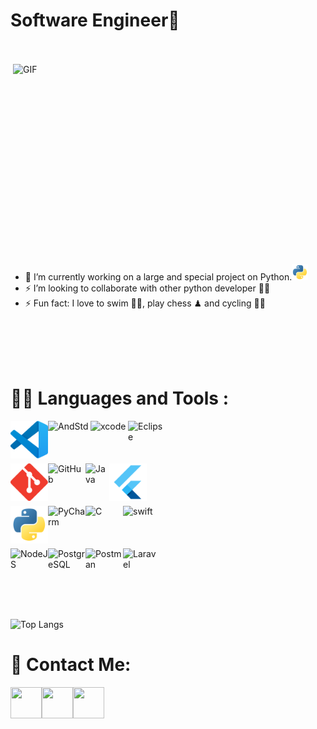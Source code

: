 
# Software Engineer🚀
<br />
<br />

<img align="right" alt="GIF" src="https://github.com/abhisheknaiidu/abhisheknaiidu/blob/master/code.gif?raw=true" width="500" height="320" />


- 🔭 I’m currently working on a large and special project on Python.<img alt="Python" width="26px" src="https://raw.githubusercontent.com/github/explore/cebd63002168a05a6a642f309227eefeccd92950/topics/python/python.png" /> 
- ⚡ I’m looking to collaborate with other python developer 👩‍💻
- ⚡ Fun fact: I love to swim 🏊‍♀️, play chess ♟ and cycling 🚴‍♀️

<br />
<br />
<br />
<br />


# 🔨🔧 Languages and Tools :

[<img align="left" alt="Visual Studio Code" width="60px" src="https://raw.githubusercontent.com/github/explore/80688e429a7d4ef2fca1e82350fe8e3517d3494d/topics/visual-studio-code/visual-studio-code.png" />][vsCode]
[<img align="left" alt="AndStd" width="68px" src="https://1.bp.blogspot.com/-LgTa-xDiknI/X4EflN56boI/AAAAAAAAPuk/24YyKnqiGkwRS9-_9suPKkfsAwO4wHYEgCLcBGAsYHQ/s0/image9.png" />][AndStd]
[<img align="left" alt="xcode" width="60px" src="https://developer.apple.com/assets/elements/icons/xcode-12/xcode-12-96x96_2x.png" />][xcode]
[<img align="left" alt="Eclipse" width="60px" src="https://cdn.freebiesupply.com/logos/large/2x/eclipse-11-logo-png-transparent.png" />][eclipse]
<br />
<br />
<br />
<br />
[<img align="left" alt="Git" width="60px" src="https://raw.githubusercontent.com/github/explore/80688e429a7d4ef2fca1e82350fe8e3517d3494d/topics/git/git.png" />][git]
[<img align="left" alt="GitHub" width="60px" src="https://github.githubassets.com/images/modules/logos_page/GitHub-Mark.png" />][github]
[<img align="left" alt="Java" width="38px" src="https://upload.wikimedia.org/wikipedia/tr/thumb/2/2e/Java_Logo.svg/1200px-Java_Logo.svg.png" />][java]
[<img align="left" alt="Flutter" width="60px" src="https://raw.githubusercontent.com/github/explore/cebd63002168a05a6a642f309227eefeccd92950/topics/flutter/flutter.png" />][flutter]
<br />
<br />
<br />
<br />
[<img align="left" alt="Python" width="60px" src="https://raw.githubusercontent.com/github/explore/cebd63002168a05a6a642f309227eefeccd92950/topics/python/python.png" />][python]
[<img align="left" alt="PyCharm" width="60px" src="https://upload.wikimedia.org/wikipedia/commons/thumb/1/1d/PyCharm_Icon.svg/1024px-PyCharm_Icon.svg.png" />][pycharm]
<img align="left" alt="C" width="60px" src="https://img.icons8.com/color/480/c-programming.png" />
[<img align="left" alt="swift" width="60x" src="https://cdn4.iconfinder.com/data/icons/social-media-logos-6/512/23-swift-512.png" />][swift]
<br />
<br />
<br />
<br />
[<img align="left" alt="NodeJS" width="60px" src="https://static-00.iconduck.com/assets.00/node-js-icon-227x256-913nazt0.png" />][nodejs]
[<img align="left" alt="PostgreSQL" width="60px" src="https://w7.pngwing.com/pngs/657/27/png-transparent-postgresql-original-wordmark-logo-icon-thumbnail.png" />][postgresql]
[<img align="left" alt="Postman" width="60px" src="https://w7.pngwing.com/pngs/28/245/png-transparent-postman-hd-logo-thumbnail.png" />][postman]
[<img align="left" alt="Laravel" width="60px" src="https://cdn3.iconfinder.com/data/icons/logos-and-brands-adobe/512/194_Laravel-1024.png" />][laravel]


<br />

[vsCode]: https://code.visualstudio.com/
[git]: https://git-scm.com/
[github]: https://github.com/kahramankaradavut
[flutter]: https://flutter.dev/
[python]: https://www.python.org/
[AndStd]: https://developer.android.com/studio
[xcode]: https://developer.apple.com/xcode/
[java]: https://www.java.com/tr/
[swift]: https://developer.apple.com/swift/
[eclipse]: https://eclipseide.org/
[laravel]: https://laravel.com/
[nodejs]: https://nodejs.org/en
[postgresql]: https://www.postgresql.org
[postman]: https://www.postman.com
[pycharm]: https://www.jetbrains.com/pycharm/

<br />
<br />
<br />
<br />


![Top Langs](https://github-readme-stats.vercel.app/api/top-langs/?username=kahramankaradavut&layout=compact)


# 🤝 Contact Me:
[<img align="left" height="50" width="50" src="https://cdn-icons-png.flaticon.com/512/270/270808.png" />][linkedin]
[<img align="left" height="50" width="50" src="https://cdn4.iconfinder.com/data/icons/social-media-logos-6/512/62-instagram-512.png" />][instagram]
[<img align="left" height="50" width="50" src="https://www.freepnglogos.com/uploads/gmail-email-logo-png-16.png" />][mail]

[linkedin]: https://www.linkedin.com/in/kahraman-karadavut-b172361b2/
[instagram]: https://www.instagram.com/kahramankaradavut_/
[mail]: mailto:kkaradavut.3@gmail.com
<br />
<br />
<br />
<br />










